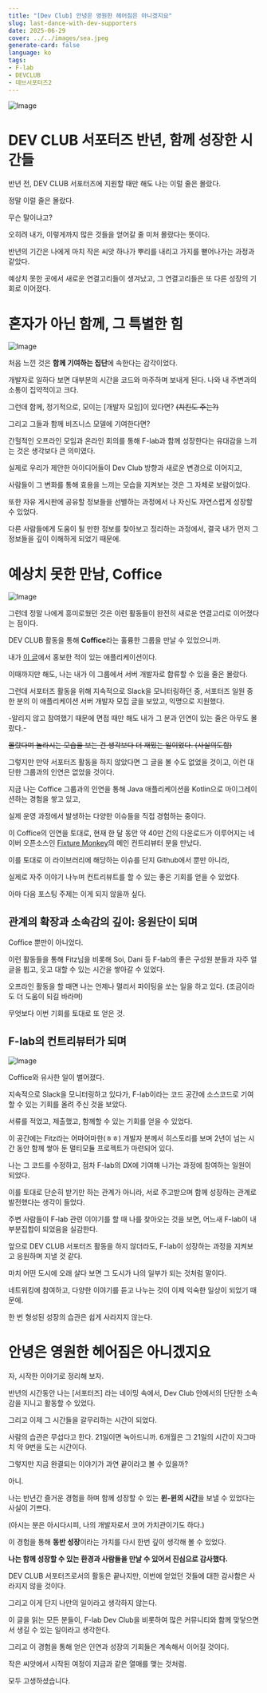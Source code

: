 ```yaml
---
title: "[Dev Club] 안녕은 영원한 헤어짐은 아니겠지요"
slug: last-dance-with-dev-supporters
date: 2025-06-29
cover: ../../images/sea.jpeg
generate-card: false
language: ko
tags:
- F-lab
- DEVCLUB
- 데브서포터즈2
---
```




![Image](https://github.com/user-attachments/assets/b68ccaa3-e87c-489d-831f-192e6b3fefd9)

# DEV CLUB 서포터즈 반년, 함께 성장한 시간들

반년 전, DEV CLUB 서포터즈에 지원할 때만 해도 나는 이럴 줄은 몰랐다.

정말 이럴 줄은 몰랐다.

무슨 말이냐고?

오히려 내가, 이렇게까지 많은 것들을 얻어갈 줄 미처 몰랐다는 뜻이다.

반년의 기간은 나에게 마치 작은 씨앗 하나가 뿌리를 내리고 가지를 뻗어나가는 과정과 같았다. 

예상치 못한 곳에서 새로운 연결고리들이 생겨났고, 그 연결고리들은 또 다른 성장의 기회로 이어졌다.

# 혼자가 아닌 함께, 그 특별한 힘



![Image](https://github.com/user-attachments/assets/85832731-78c5-440b-bdc7-0808d6ccaae3)

처음 느낀 것은 **함께 기여하는 집단**에 속한다는 감각이었다. 

개발자로 일하다 보면 대부분의 시간을 코드와 마주하며 보내게 된다. 나와 내 주변과의 소통이 집약적이고 크다.

그런데 함께, 정기적으로, 모이는 [개발자 모임]이 있다면? ~~(치킨도 주는?)~~

그리고 그들과 함께 비즈니스 모델에 기여한다면?

간헐적인 오프라인 모임과 온라인 회의를 통해 F-lab과 함께 성장한다는 유대감을 느끼는 것은 생각보다 큰 의미였다.

실제로 우리가 제안한 아이디어들이 Dev Club 방향과 새로운 변경으로 이어지고, 

사람들이 그 변화를 통해 효용을 느끼는 모습을 지켜보는 것은 그 자체로 보람이었다.

또한 자유 게시판에 공유할 정보들을 선별하는 과정에서 나 자신도 자연스럽게 성장할 수 있었다. 

다른 사람들에게 도움이 될 만한 정보를 찾아보고 정리하는 과정에서, 결국 내가 먼저 그 정보들을 깊이 이해하게 되었기 때문에. 


# 예상치 못한 만남, Coffice



![Image](https://github.com/user-attachments/assets/60b25626-6c27-40ef-bcce-c675d4c88d68)

그런데 정말 나에게 흥미로웠던 것은 이런 활동들이 완전히 새로운 연결고리로 이어졌다는 점이다. 

DEV CLUB 활동을 통해 **Coffice**라는 훌륭한 그룹을 만날 수 있었으니까.

내가 [이 글](https://b-log.kr/dev-club-dining#%EB%B2%88%EC%99%B8)에서 홍보한 적이 있는 애플리케이션이다.

이때까지만 해도, 나는 내가 이 그룹에서 서버 개발자로 합류할 수 있을 줄은 몰랐다.

그런데 서포터즈 활동을 위해 지속적으로 Slack을 모니터링하던 중, 서포터즈 일원 중 한 분의 이 애플리케이션 서버 개발자 모집 글을 보았고, 익명으로 지원했다. 

-알리지 않고 참여했기 때문에 면접 때만 해도 내가 그 분과 인연이 있는 줄은 아무도 몰랐다.-

~~몰랐다며 놀라시는 모습을 보는 건 생각보다 더 재밌는 일이었다. (사실의도함)~~

그렇지만 만약 서포터즈 활동을 하지 않았다면 그 글을 볼 수도 없었을 것이고, 이런 대단한 그룹과의 인연은 없었을 것이다.

지금 나는 Coffice 그룹과의 인연을 통해 Java 애플리케이션을 Kotlin으로 마이그레이션하는 경험을 쌓고 있고, 

실제 운영 과정에서 발생하는 다양한 이슈들을 직접 경험하는 중이다.

이 Coffice의 인연을 토대로, 현재 한 달 동안 약 40만 건의 다운로드가 이루어지는 네이버 오픈소스인 [Fixture Monkey](https://github.com/naver/fixture-monkey)의 메인 컨트리뷰터 분을 만났다. 

이를 토대로 이 라이브러리에 해당하는 이슈를 단지 Github에서 뿐만 아니라, 

실제로 자주 이야기 나누며 컨트리뷰트를 할 수 있는 좋은 기회를 얻을 수 있었다. 

아마 다음 포스팅 주제는 이게 되지 않을까 싶다.


## 관계의 확장과 소속감의 깊이: 응원단이 되며 

Coffice 뿐만이 아니었다.

이런 활동들을 통해 Fitz님을 비롯해 Soi, Dani 등 F-lab의 좋은 구성원 분들과 자주 얼글을 뵙고, 웃고 대할 수 있는 시간을 쌓아갈 수 있었다. 

오프라인 활동을 할 때면 나는 언제나 멀리서 파이팅을 쏘는 일을 하고 있다. (조금이라도 더 도움이 되길 바라며)

무엇보다 이번 기회를 토대로 또 얻은 것.

## F-lab의 컨트리뷰터가 되며

![Image](https://github.com/user-attachments/assets/ba02c6de-6289-40f6-97b2-cc6ecbd26f50)

Coffice와 유사한 일이 벌어졌다.

지속적으로 Slack을 모니터링하고 있다가, F-lab이라는 코드 공간에 소스코드로 기여할 수 있는 기회를 올려 주신 것을 보았다.

서류를 적었고, 제출했고, 함께할 수 있는 기회를 얻을 수 있었다.

이 공간에는 Fitz라는 어마어마한(ㅎㅎ) 개발자 분께서 히스토리를 보며 2년이 넘는 시간 동안 함께 쌓아 둔 멀티모듈 프로젝트가 마련되어 있다.

나는 그 코드를 수정하고, 점차 F-lab의 DX에 기여해 나가는 과정에 참여하는 일원이 되었다. 

이를 토대로 단순히 받기만 하는 관계가 아니라, 서로 주고받으며 함께 성장하는 관계로 발전했다는 생각이 들었다.

주변 사람들이 F-lab 관련 이야기를 할 때 나를 찾아오는 것을 보면, 어느새 F-lab이 내 부분집합이 되었음을 실감한다. 

앞으로 DEV CLUB 서포터즈 활동을 하지 않더라도, F-lab이 성장하는 과정을 지켜보고 응원하며 지낼 것 같다.

마치 어떤 도시에 오래 살다 보면 그 도시가 나의 일부가 되는 것처럼 말이다.

네트워킹에 참여하고, 다양한 이야기를 듣고 나누는 것이 이제 익숙한 일상이 되었기 때문에.

한 번 형성된 성장의 습관은 쉽게 사라지지 않는다.


# 안녕은 영원한 헤어짐은 아니겠지요

자, 시작한 이야기로 정리해 보자.

반년의 시간동안 나는 [서포터즈] 라는 네이밍 속에서, Dev Club 안에서의 단단한 소속감을 지니고 활동할 수 있었다. 

그리고 이제 그 시간들을 갈무리하는 시간이 되었다.

사람의 습관은 무섭다고 한다. 21일이면 녹아드니까. 6개월은 그 21일의 시간이 자그마치 약 9번을 도는 시간이다.

그렇지만 지금 완결되는 이야기가 과연 끝이라고 볼 수 있을까?

아니.

나는 반년간 즐거운 경험을 하며 함께 성장할 수 있는 **윈-윈의 시간**을 보낼 수 있었다는 사실이 기쁘다.

(아시는 분은 아시다시피, 나의 개발자로서 코어 가치관이기도 하다.)

이 경험을 통해 **동반 성장**이라는 가치를 다시 한번 깊이 생각해 볼 수 있었다.

**나는 함께 성장할 수 있는 환경과 사람들을 만날 수 있어서 진심으로 감사했다.**

DEV CLUB 서포터즈로서의 활동은 끝나지만, 이번에 얻었던 것들에 대한 감사함은 사라지지 않을 것이다.

그리고 이게 단지 나만의 일이라고 생각하지 않는다.

이 글을 읽는 모든 분들이, F-lab Dev Club을 비롯하여 많은 커뮤니티와 함께 맞닿으면서 생길 수 있는 일이라고 생각한다.

그리고 이 경험을 통해 얻은 인연과 성장의 기회들은 계속해서 이어질 것이다.

작은 씨앗에서 시작된 여정이 지금과 같은 열매를 맺는 것처럼.

모두 고생하셨습니다.